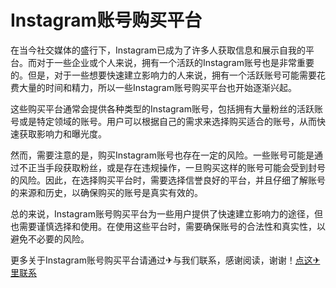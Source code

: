 # Instagram账号购买平台

在当今社交媒体的盛行下，Instagram已成为了许多人获取信息和展示自我的平台。而对于一些企业或个人来说，拥有一个活跃的Instagram账号也是非常重要的。但是，对于一些想要快速建立影响力的人来说，拥有一个活跃账号可能需要花费大量的时间和精力，所以一些Instagram账号购买平台也开始逐渐兴起。

这些购买平台通常会提供各种类型的Instagram账号，包括拥有大量粉丝的活跃账号或是特定领域的账号。用户可以根据自己的需求来选择购买适合的账号，从而快速获取影响力和曝光度。

然而，需要注意的是，购买Instagram账号也存在一定的风险。一些账号可能是通过不正当手段获取粉丝，或是存在违规操作，一旦购买这样的账号可能会受到封号的风险。因此，在选择购买平台时，需要选择信誉良好的平台，并且仔细了解账号的来源和历史，以确保购买的账号是真实有效的。

总的来说，Instagram账号购买平台为一些用户提供了快速建立影响力的途径，但也需要谨慎选择和使用。在使用这些平台时，需要确保账号的合法性和真实性，以避免不必要的风险。

更多关于Instagram账号购买平台请通过✈与我们联系，感谢阅读，谢谢！[点这✈里联系](https://www.k02.cc)